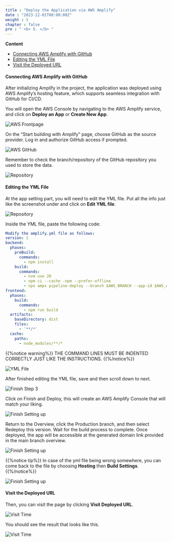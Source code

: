 ```yaml
---
title : "Deploy the Application via AWS Amplify"
date : "2023-12-01T00:00:00Z"
weight : 5
chapter : false
pre : " <b> 5. </b> "
---
```


**Content**
- [Connecting AWS Amplify with GitHub](#connecting-aws-amplify-with-github)
- [Editing the YML File](#editing-the-yml-file)
- [Visit the Deployed URL](#visit-the-deployed-url)

#### Connecting AWS Amplify with GitHub

After initializing Amplify in the project, the application was deployed using AWS Amplify’s hosting feature, which supports seamless integration with GitHub for CI/CD.

You will open the AWS Console by navigating to the AWS Amplify service, and click on **Deploy an App** or **Create New App**.

![AWS Frontpage](/images/2/5-1.png?featherlight=false&width=90pc)

On the “Start building with Amplify” page, choose GitHub as the source provider. Log in and authorize GitHub access if prompted.

![AWS GitHub](/images/2/5-2.png?featherlight=false&width=90pc)

Remember to check the branch/repository of the GitHub repository you used to store the data. 

![Repository](/images/2/5-3.png?featherlight=false&width=90pc)

#### Editing the YML File

At the app setting part, you will need to edit the YML file. Put all the info just like the screenshot under and click on **Edit YML file**.

![Repository](/images/2/5-4.png?featherlight=false&width=90pc)

Inside the YML file, paste the following code:

```yml
Modify the amplify.yml file as follows:
version: 1
backend:
  phases:
    preBuild:
      commands:
        - npm install
    build:
      commands:
        - nvm use 20
        - npm ci --cache .npm --prefer-offline
        - npx ampx pipeline-deploy --branch $AWS_BRANCH --app-id $AWS_APP_ID
frontend:
  phases:
    build:
      commands:
        - npm run build
  artifacts:
    baseDirectory: dist
    files:
      - '**/*'
  cache:
    paths:
      - node_modules/**/*

```
{{%notice warning%}}
THE COMMAND LINES MUST BE INDENTED CORRECTLY JUST LIKE THE INSTRUCTIONS.
{{%/notice%}}

![YML File](/images/2/5-5.png?featherlight=false&width=90pc)

After finished editing the YML file, save and then scroll down to next.

![Finish Step 3](/images/2/5-6.png?featherlight=false&width=90pc)

Click on Finish and Deploy, this will create an AWS Amplify Console that will match your liking.

![Finish Setting up](/images/2/5-7.png?featherlight=false&width=90pc)

Return to the Overview, click the Production branch, and then select Redeploy this version. Wait for the build process to complete. Once deployed, the app will be accessible at the generated domain link provided in the main branch overview.

![Finish Setting up](/images/2/5-8.png?featherlight=false&width=90pc)

{{%notice tip%}}
In case of the yml file being wrong somewhere, you can come back to the file by choosing **Hosting** then **Build Settings**.
{{%/notice%}}

![Finish Setting up](/images/2/5-8-1.png?featherlight=false&width=90pc)

#### Visit the Deployed URL

Then, you can visit the page by clicking **Visit Deployed URL**.

![Visit Time](/images/2/5-9.png?featherlight=false&width=90pc)

You should see the result that looks like this.

![Visit Time](/images/2/5-10.png?featherlight=false&width=90pc)